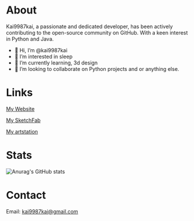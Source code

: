 
# About
Kai9987kai, a passionate and dedicated developer, has been actively contributing to the open-source community on GitHub. With a keen interest in Python and Java.
- 👋 Hi, I’m @kai9987kai
- 👀 I’m interested in sleep
- 🌱 I’m currently learning, 3d design
- 💞️ I’m looking to collaborate on Python projects and or anything else.

<!---
kai9987kai/kai9987kai is a ✨ special ✨ repository because its `README.md` (this file) appears on your GitHub profile.
You can click the Preview link to take a look at your changes.
--->

# Links
[My Website](https://kai9987kai.pw/)


[My SketchFab](https://sketchfab.com/kai9987kai)



[My artstation](https://www.artstation.com/kai9987kai)



# Stats

![Anurag's GitHub stats](https://github-readme-stats.vercel.app/api?username=kai9987kai&show=reviews,discussions_started,discussions_answered,prs_merged,prs_merged_percentage)


# Contact
Email: kai9987kai@gmail.com





















